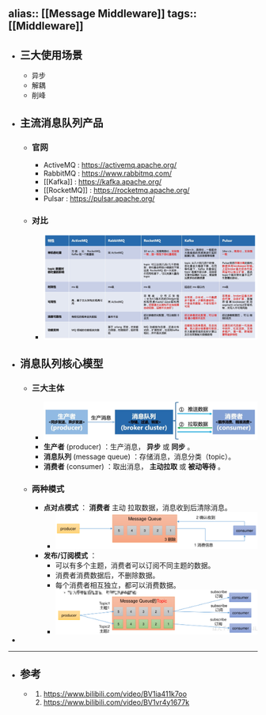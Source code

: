 alias:: [[Message Middleware]]
tags:: [[Middleware]]
---

- ## 三大使用场景
	- 异步
	- 解耦
	- 削峰
- ## 主流消息队列产品
	- ### 官网
		- ActiveMQ : https://activemq.apache.org/
		- RabbitMQ : https://www.rabbitmq.com/
		- [[Kafka]] : https://kafka.apache.org/
		- [[RocketMQ]] : https://rocketmq.apache.org/
		- Pulsar : https://pulsar.apache.org/
	- ### 对比
		- ![image-20220629020901852.png](../assets/image-20220629020901852_1678760536893_0.png)
- ##  消息队列核心模型
	- ### 三大主体
		- ![image-20220629235807231.png](../assets/image-20220629235807231_1678760823164_0.png)
		- **生产者** (producer) ：生产消息， **异步** 或 **同步** 。
		- **消息队列** (message queue) ：存储消息，消息分类（topic）。
		- **消费者** (consumer) ：取出消息， **主动拉取** 或 **被动等待** 。
	- ### 两种模式
		- **点对点模式** ： **消费者** 主动 拉取数据，消息收到后清除消息。
			- ![image-20220630012854249.png](../assets/image-20220630012854249_1678760867422_0.png)
		- **发布/订阅模式** ：
			- 可以有多个主题，消费者可以订阅不同主题的数据。
			- 消费者消费数据后，不删除数据。
			- 每个消费者相互独立，都可以消费数据。
			- ![image-20220630012946234.png](../assets/image-20220630012946234_1678760894911_0.png)
-
- ---
- ## 参考
	- 1. https://www.bilibili.com/video/BV1ia411k7oo
	  2. https://www.bilibili.com/video/BV1vr4y1677k